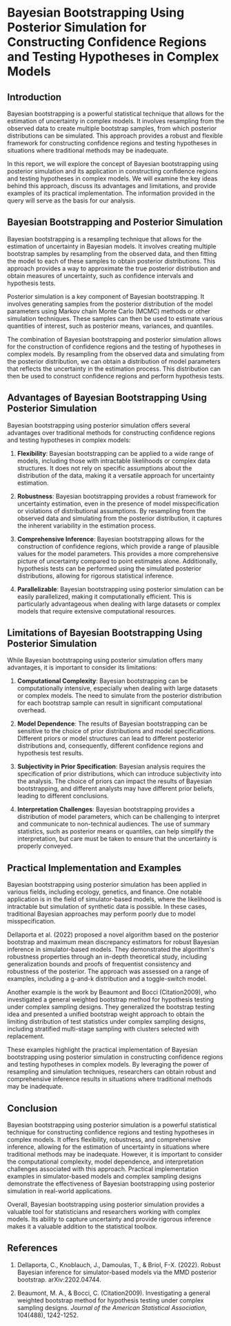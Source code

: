 # Bayesian Bootstrapping Using Posterior Simulation for Constructing Confidence Regions and Testing Hypotheses in Complex Models

## Introduction

Bayesian bootstrapping is a powerful statistical technique that allows for the estimation of uncertainty in complex models. It involves resampling from the observed data to create multiple bootstrap samples, from which posterior distributions can be simulated. This approach provides a robust and flexible framework for constructing confidence regions and testing hypotheses in situations where traditional methods may be inadequate.

In this report, we will explore the concept of Bayesian bootstrapping using posterior simulation and its application in constructing confidence regions and testing hypotheses in complex models. We will examine the key ideas behind this approach, discuss its advantages and limitations, and provide examples of its practical implementation. The information provided in the query will serve as the basis for our analysis.

## Bayesian Bootstrapping and Posterior Simulation

Bayesian bootstrapping is a resampling technique that allows for the estimation of uncertainty in Bayesian models. It involves creating multiple bootstrap samples by resampling from the observed data, and then fitting the model to each of these samples to obtain posterior distributions. This approach provides a way to approximate the true posterior distribution and obtain measures of uncertainty, such as confidence intervals and hypothesis tests.

Posterior simulation is a key component of Bayesian bootstrapping. It involves generating samples from the posterior distribution of the model parameters using Markov chain Monte Carlo (MCMC) methods or other simulation techniques. These samples can then be used to estimate various quantities of interest, such as posterior means, variances, and quantiles.

The combination of Bayesian bootstrapping and posterior simulation allows for the construction of confidence regions and the testing of hypotheses in complex models. By resampling from the observed data and simulating from the posterior distribution, we can obtain a distribution of model parameters that reflects the uncertainty in the estimation process. This distribution can then be used to construct confidence regions and perform hypothesis tests.

## Advantages of Bayesian Bootstrapping Using Posterior Simulation

Bayesian bootstrapping using posterior simulation offers several advantages over traditional methods for constructing confidence regions and testing hypotheses in complex models:

1. **Flexibility**: Bayesian bootstrapping can be applied to a wide range of models, including those with intractable likelihoods or complex data structures. It does not rely on specific assumptions about the distribution of the data, making it a versatile approach for uncertainty estimation.

2. **Robustness**: Bayesian bootstrapping provides a robust framework for uncertainty estimation, even in the presence of model misspecification or violations of distributional assumptions. By resampling from the observed data and simulating from the posterior distribution, it captures the inherent variability in the estimation process.

3. **Comprehensive Inference**: Bayesian bootstrapping allows for the construction of confidence regions, which provide a range of plausible values for the model parameters. This provides a more comprehensive picture of uncertainty compared to point estimates alone. Additionally, hypothesis tests can be performed using the simulated posterior distributions, allowing for rigorous statistical inference.

4. **Parallelizable**: Bayesian bootstrapping using posterior simulation can be easily parallelized, making it computationally efficient. This is particularly advantageous when dealing with large datasets or complex models that require extensive computational resources.

## Limitations of Bayesian Bootstrapping Using Posterior Simulation

While Bayesian bootstrapping using posterior simulation offers many advantages, it is important to consider its limitations:

1. **Computational Complexity**: Bayesian bootstrapping can be computationally intensive, especially when dealing with large datasets or complex models. The need to simulate from the posterior distribution for each bootstrap sample can result in significant computational overhead.

2. **Model Dependence**: The results of Bayesian bootstrapping can be sensitive to the choice of prior distributions and model specifications. Different priors or model structures can lead to different posterior distributions and, consequently, different confidence regions and hypothesis test results.

3. **Subjectivity in Prior Specification**: Bayesian analysis requires the specification of prior distributions, which can introduce subjectivity into the analysis. The choice of priors can impact the results of Bayesian bootstrapping, and different analysts may have different prior beliefs, leading to different conclusions.

4. **Interpretation Challenges**: Bayesian bootstrapping provides a distribution of model parameters, which can be challenging to interpret and communicate to non-technical audiences. The use of summary statistics, such as posterior means or quantiles, can help simplify the interpretation, but care must be taken to ensure that the uncertainty is properly conveyed.

## Practical Implementation and Examples

Bayesian bootstrapping using posterior simulation has been applied in various fields, including ecology, genetics, and finance. One notable application is in the field of simulator-based models, where the likelihood is intractable but simulation of synthetic data is possible. In these cases, traditional Bayesian approaches may perform poorly due to model misspecification.

Dellaporta et al. (2022) proposed a novel algorithm based on the posterior bootstrap and maximum mean discrepancy estimators for robust Bayesian inference in simulator-based models. They demonstrated the algorithm's robustness properties through an in-depth theoretical study, including generalization bounds and proofs of frequentist consistency and robustness of the posterior. The approach was assessed on a range of examples, including a g-and-k distribution and a toggle-switch model.

Another example is the work by Beaumont and Bocci (Citation2009), who investigated a general weighted bootstrap method for hypothesis testing under complex sampling designs. They generalized the bootstrap testing idea and presented a unified bootstrap weight approach to obtain the limiting distribution of test statistics under complex sampling designs, including stratified multi-stage sampling with clusters selected with replacement.

These examples highlight the practical implementation of Bayesian bootstrapping using posterior simulation in constructing confidence regions and testing hypotheses in complex models. By leveraging the power of resampling and simulation techniques, researchers can obtain robust and comprehensive inference results in situations where traditional methods may be inadequate.

## Conclusion

Bayesian bootstrapping using posterior simulation is a powerful statistical technique for constructing confidence regions and testing hypotheses in complex models. It offers flexibility, robustness, and comprehensive inference, allowing for the estimation of uncertainty in situations where traditional methods may be inadequate. However, it is important to consider the computational complexity, model dependence, and interpretation challenges associated with this approach. Practical implementation examples in simulator-based models and complex sampling designs demonstrate the effectiveness of Bayesian bootstrapping using posterior simulation in real-world applications.

Overall, Bayesian bootstrapping using posterior simulation provides a valuable tool for statisticians and researchers working with complex models. Its ability to capture uncertainty and provide rigorous inference makes it a valuable addition to the statistical toolbox.

## References

1. Dellaporta, C., Knoblauch, J., Damoulas, T., & Briol, F-X. (2022). Robust Bayesian inference for simulator-based models via the MMD posterior bootstrap. arXiv:2202.04744.

2. Beaumont, M. A., & Bocci, C. (Citation2009). Investigating a general weighted bootstrap method for hypothesis testing under complex sampling designs. *Journal of the American Statistical Association*, 104(488), 1242-1252.